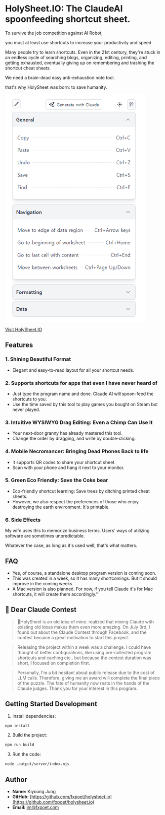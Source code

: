 # HolySheet.IO: The ClaudeAI spoonfeeding shortcut sheet.

To survive the job competition against AI Robot,

you must at least use shortcuts to increase your productivity and speed.

Many people try to learn shortcuts. Even in the 21st century,
they're stuck in an endless cycle of searching blogs, organizing, editing, printing, and getting exhausted,
eventually giving up on remembering and trashing the shortcut cheat sheets.

We need a brain-dead easy anti-exhaustion note tool.

that's why HolySheet was born: to save humanity.

![HolySheet Screenshot](public/screenshot-01.png)

[Visit HolySheet.IO](https://holysheet.io)

## Features

### 1. Shining Beautiful Format
- Elegant and easy-to-read layout for all your shortcut needs.

### 2. Supports shortcuts for apps that even I have never heard of
- Just type the program name and done. Claude AI will spoon-feed the shortcuts to you.
- Use the time saved by this tool to play games you bought on Steam but never played.


### 3. Intuitive WYSIWYG Drag Editing: Even a Chimp Can Use It
- Your next-door granny has already mastered this tool.
- Change the order by dragging, and write by double-clicking.


### 4. Mobile Necromancer: Bringing Dead Phones Back to life
- It supports QR codes to share your shortcut sheet.
- Scan with your phone and hang it next to your monitor.


### 5. Green Eco Friendly: Save the Coke bear
- Eco-friendly shortcut learning: Save trees by ditching printed cheat sheets.
- However, we also respect the preferences of those who enjoy destroying the earth environment.
  It's printable.


### 6. Side Effects
My wife uses this to memorize business terms.
Users' ways of utilizing software are sometimes unpredictable.

Whatever the case, as long as it's used well, that's what matters.


## FAQ

- Yes, of course, a standalone desktop program version is coming soon.
- This was created in a week, so it has many shortcomings. But it should improve in the coming weeks.
- A Mac version is also planned. For now, if you tell Claude it's for Mac shortcuts, it will create them accordingly."


## 💌 Dear Claude Contest

> 🌟HolySheet is an old idea of mine.
> realized that mixing Claude with existing old ideas makes them even more amazing.
> On July 3rd, I found out about the Claude Contest through Facebook,
> and the contest became a great motivation to start this project.

> Releasing the project within a week was a challenge.
> I could have thought of better configurations, like using pre-collected program shortcuts and caching etc..
> but  because the contest duration was short, I focused on completion first.

> Personally, I'm a bit hesitant about public release due to the cost of LLM calls.
> Therefore, giving me an award will complete the final piece of the puzzle.
> The fate of humanity now rests in the hands of the Claude judges.
> Thank you for your interest in this program.


## Getting Started Development

1. Install dependencies:
```bash
npm install
```

2. Build the project:
```bash
npm run build
```

3. Run the code:
```bash
node .output/server/index.mjs
```

## Author

- **Name:** Kiyoung Jung
- **GitHub:** [https://github.com/fxpoet/holysheet.io](https://github.com/fxpoet/holysheet.io)
- **Email:** im@fxpoet.com

